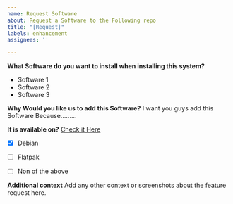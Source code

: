 ```yaml
---
name: Request Software
about: Request a Software to the Following repo
title: "[Request]"
labels: enhancement
assignees: ''

---
```


**What Software do you want to install when installing this system?**
 - Software 1
 - Software 2
 - Software 3

**Why Would you like us to add this Software?**
I want you guys add this Software Because.........

**It is available on?** [Check it Here](https://www.debian.org/distrib/packages)

- [x] Debian

- [ ] Flatpak

- [ ] Non of the above

**Additional context**
Add any other context or screenshots about the feature request here.
